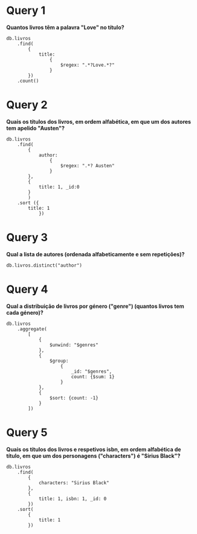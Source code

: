 # Query 1

**Quantos livros têm a palavra "Love" no título?**
    
```
db.livros
    .find(
        {
            title: 
                {
                    $regex: ".*?Love.*?"
                }
        })
    .count()
``` 

# Query 2

**Quais os títulos dos livros, em ordem alfabética, em que um dos autores tem apelido "Austen"?**
    
```
db.livros
    .find(
        {
            author: 
                {
                    $regex: ".*? Austen"
                }
        }, 
        {
            title: 1, _id:0
        }
        )
    .sort ({
        title: 1
            })
```
    
# Query 3

**Qual a lista de autores (ordenada alfabeticamente e sem repetições)?**
    
```
db.livros.distinct("author")
```

# Query 4

**Qual a distribuição de livros por género ("genre") (quantos livros tem cada género)?**
    
```
db.livros
    .aggregate(
        [
            {
                $unwind: "$genres"
            },
            {
                $group:
                    {
                        _id: "$genres",
                        count: {$sum: 1}
                    }
            },
            {
                $sort: {count: -1}
            }
        ])
```
    
# Query 5

**Quais os títulos dos livros e respetivos isbn, em ordem alfabética de título, em que um dos personagens ("characters") é "Sirius Black"?**
    
```
db.livros
    .find(
        { 
            characters: "Sirius Black" 
        },
        { 
            title: 1, isbn: 1, _id: 0 
        })
    .sort(
        { 
            title: 1 
        })
```
    